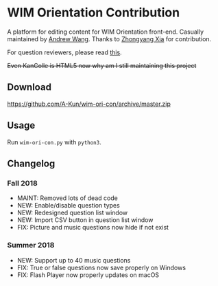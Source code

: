 # WIM Orientation Contribution

A platform for editing content for WIM Orientation front-end.
Casually maintained by [Andrew Wang](https://github.com/A-Kun). Thanks to [Zhongyang Xia](https://github.com/XIAZY) for contribution.

For question reviewers, please read [this](/QuestionReviewGuideline.md).

~~Even KanColle is HTML5 now why am I still maintaining this project~~

## Download
https://github.com/A-Kun/wim-ori-con/archive/master.zip

## Usage
Run `wim-ori-con.py` with `python3`.

## Changelog
### Fall 2018
- MAINT: Removed lots of dead code
- NEW: Enable/disable question types
- NEW: Redesigned question list window
- NEW: Import CSV button in question list window
- FIX: Picture and music questions now hide if not exist

### Summer 2018
- NEW: Support up to 40 music questions
- FIX: True or false questions now save properly on Windows
- FIX: Flash Player now properly updates on macOS

